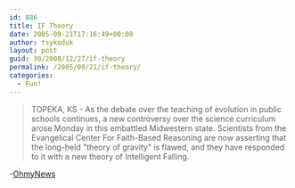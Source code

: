 ```yaml
---
id: 886
title: IF Theory
date: 2005-09-21T17:16:49+00:00
author: tsykoduk
layout: post
guid: 30/2008/12/27/if-theory
permalink: /2005/09/21/if-theory/
categories:
  - Fun!
---
```

<blockquote><span class="caps">TOPEKA</span>, KS - As the debate over the teaching of evolution in public schools continues, a new controversy over the science curriculum arose Monday in this embattled Midwestern state. Scientists from the Evangelical Center For Faith-Based Reasoning are now asserting that the long-held "theory of gravity" is flawed, and they have responded to it with a new theory of Intelligent Falling. </blockquote>

<p>-<a href="http://english.ohmynews.com/TALK_BACK/bbs_view.asp?ba_code=63&#38;bb_code=298730">OhmyNews</a></p>